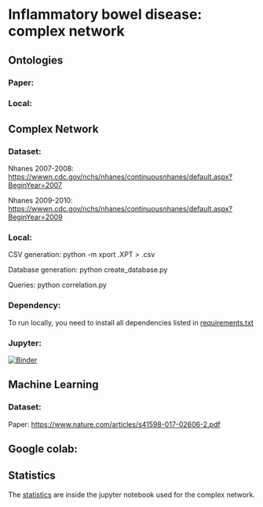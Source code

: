 # Inflammatory bowel disease: complex network

## Ontologies

### Paper:
  
### Local: 

## Complex Network

### Dataset:
Nhanes 2007-2008: https://wwwn.cdc.gov/nchs/nhanes/continuousnhanes/default.aspx?BeginYear=2007

Nhanes 2009-2010: https://wwwn.cdc.gov/nchs/nhanes/continuousnhanes/default.aspx?BeginYear=2009

### Local:
  CSV generation:
  python -m xport <filename>.XPT > <filename>.csv

  Database generation:
  python create_database.py

  Queries:
  python correlation.py
  
### Dependency:
  To run locally, you need to install all dependencies listed in [requirements.txt](https://github.com/Trindad/digestive-diseases/blob/network/requirements.txt)

### Jupyter:
[![Binder](https://mybinder.org/badge_logo.svg)](https://mybinder.org/v2/gh/Trindad/digestive-diseases/network)


## Machine Learning

### Dataset:
  Paper: https://www.nature.com/articles/s41598-017-02606-2.pdf

## Google colab: 

## Statistics

 The [statistics](https://github.com/Trindad/digestive-diseases/blob/network/network/statistics_and_correlation.ipynb) are inside the jupyter notebook used for the complex network.
